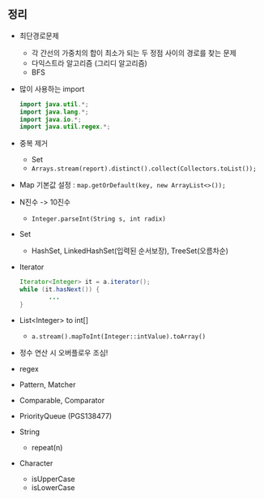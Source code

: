## 정리

- 최단경로문제
  - 각 간선의 가중치의 합이 최소가 되는 두 정점 사이의 경로를 찾는 문제
  - 다익스트라 알고리즘 (그리디 알고리즘)
  - BFS

- 많이 사용하는 import
  ```java
  import java.util.*;
  import java.lang.*;
  import java.io.*;
  import java.util.regex.*;
  ```

- 중복 제거
    - Set
    - `Arrays.stream(report).distinct().collect(Collectors.toList());`

- Map 기본값 설정 : `map.getOrDefault(key, new ArrayList<>());`

- N진수 -> 10진수
  - `Integer.parseInt(String s, int radix)`

- Set
  - HashSet, LinkedHashSet(입력된 순서보장), TreeSet(오름차순)

- Iterator
  ```java
  Iterator<Integer> it = a.iterator();
  while (it.hasNext()) {
          ...
  }
  ```

- List\<Integer\> to int\[\]
  - `a.stream().mapToInt(Integer::intValue).toArray()`

- 정수 연산 시 오버플로우 조심!

- regex
- Pattern, Matcher
- Comparable, Comparator
- PriorityQueue (PGS138477)

- String
  - repeat(n)

- Character
  - isUpperCase
  - isLowerCase